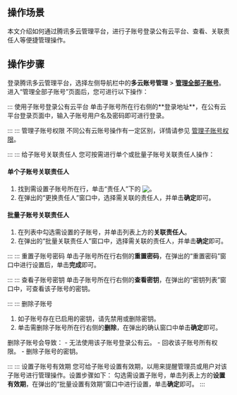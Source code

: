 ## 操作场景
本文介绍如何通过腾讯多云管理平台，进行子账号登录公有云平台、查看、关联责任人等便捷管理操作。



## 操作步骤
登录腾讯多云管理平台，选择左侧导航栏中的**多云账号管理** > **[管理全部子账号](https://cmp.tencent.cn/account/sub-account)**。进入“管理全部子账号”页面后，您可进行以下操作：

<dx-accordion>
::: 使用子账号登录公有云平台
单击子账号所在行右侧的**登录地址**，在公有云平台登录页面中，输入子账号用户名及密码即可进行登录。


:::
::: 管理子账号权限
不同公有云账号操作有一定区别，详情请参见 [管理子账号权限](https://cloud.tencent.com/document/product/1522/77927)。

:::
::: 给子账号关联责任人
您可按需进行单个或批量子账号关联责任人操作：

#### 单个子账号关联责任人
1. 找到需设置子账号所在行，单击“责任人”下的 <img src="https://qcloudimg.tencent-cloud.cn/raw/be3c3a720d1da9f6dc7413ba47903c09.png" style="margin:-3px 0px"/>。
2. 在弹出的“更换责任人”窗口中，选择需关联的责任人，并单击**确定**即可。

#### 批量子账号关联责任人
1. 在列表中勾选需设置的子账号，并单击列表上方的**关联责任人**。
2. 在弹出的“批量关联责任人”窗口中，选择需关联的责任人，并单击**确定**即可。


:::
::: 重置子账号密码
单击子账号所在行右侧的**重置密码**，在弹出的“重置密码”窗口中进行设置后，单击**完成**即可。


:::
::: 查看子账号密钥
单击子账号所在行右侧的**查看密钥**，在弹出的“密钥列表”窗口中，可查看该子账号的密钥。


:::
::: 删除子账号
1. 如子账号存在已启用的密钥，请先禁用或删除密钥。
2. 单击需删除子账号所在行右侧的**删除**，在弹出的确认窗口中单击**确定**即可。

<dx-alert infotype="notice" title="">
删除子账号会导致：
 - 无法使用该子账号登录公有云。
 - 回收该子账号所有权限。
 - 删除子账号的密钥。
</dx-alert>



:::
::: 设置子账号有效期
您可给子账号设置有效期，以用来提醒管理员或用户对该子账号进行管理操作。设置步骤如下：
勾选需设置子账号，单击列表上方的**设置有效期**，在弹出的“批量设置有效期”窗口中进行设置，单击**确定**即可。
:::
</dx-accordion>

